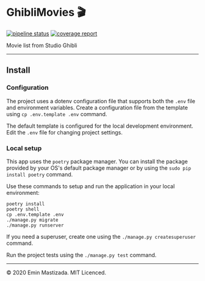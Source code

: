 # GhibliMovies 🎬
 [![pipeline status](https://gitlab.com/mastizada/ghiblimovies/badges/master/pipeline.svg)](https://gitlab.com/mastizada/ghiblimovies/-/pipelines) 
 [![coverage report](https://gitlab.com/mastizada/ghiblimovies/badges/master/coverage.svg)](https://mastizada.gitlab.io/ghiblimovies/) 

Movie list from Studio Ghibli

---

## Install

### Configuration

The project uses a dotenv configuration file that supports both the `.env` file and environment variables.
Create a configuration file from the template using `cp .env.template .env` command.

The default template is configured for the local development environment.
Edit the `.env` file for changing project settings.

### Local setup
This app uses the `poetry` package manager. You can install the package provided by your OS's default package manager or by using the `sudo pip install poetry` command.

Use these commands to setup and run the application in your local environment:

    poetry install
    poetry shell
    cp .env.template .env
    ./manage.py migrate
    ./manage.py runserver

If you need a superuser, create one using the `./manage.py createsuperuser` command.

Run the project tests using the `./manage.py test` command.

---

&copy; 2020 Emin Mastizada. MIT Licenced.
